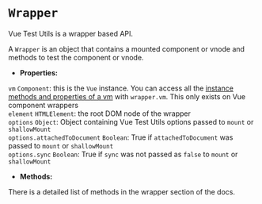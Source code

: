 # `Wrapper`

Vue Test Utils is a wrapper based API.

A `Wrapper` is an object that contains a mounted component or vnode and methods to test the component or vnode.

- **Properties:**

`vm` `Component`: this is the `Vue` instance. You can access all the [instance methods and properties of a vm](https://vuejs.org/v2/api/#Instance-Properties) with `wrapper.vm`. This only exists on Vue component wrappers  
`element` `HTMLElement`: the root DOM node of the wrapper  
`options` `Object`: Object containing Vue Test Utils options passed to `mount` or `shallowMount`  
`options.attachedToDocument` `Boolean`: True if `attachedToDocument` was passed to `mount` or `shallowMount`  
`options.sync` `Boolean`: True if `sync` was not passed as `false` to `mount` or `shallowMount`

- **Methods:**

There is a detailed list of methods in the wrapper section of the docs.
